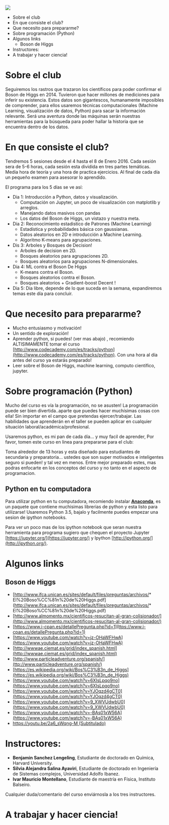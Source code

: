 
![](https://raw.githubusercontent.com/beangoben/HistoriaDatos_Higgs/master/media/banner.png)

<!-- MarkdownTOC -->

- Sobre el club
- En que consiste el club?
- Que necesito para prepararme?
-  Sobre programación (Python)
- Algunos links
	- Boson de Higgs
- Instructores:
- A trabajar y hacer ciencia!

<!-- /MarkdownTOC -->


# Sobre el club

Seguiremos los rastros que trazaron los científicos para poder confirmar el Boson de Higgs en 2014. Tuvieron que hacer millones de mediciones para inferir su existencia. Estos datos son gigantescos, humanamente imposibles de comprender, para ellos usaremos técnicas computacionales (Machine Learning, visualización de datos, Python) para sacar la información relevante. Será una aventura donde las máquinas serán nuestras herramientas para la búsqueda para poder hallar la historia que se encuentra dentro de los datos.

# En que consiste el club?
Tendremos 5 sesiones desde el 4 hasta el 8 de Enero 2016. Cada sesión sera de 5-6 horas, cada sesión esta dividida en tres partes temáticas. Media hora de teoría y una hora de practica ejercicios. Al final de cada día un pequeño examen para asesorar lo aprendido.

El programa para los 5 días se ve así:

* Dia 1: Introducción a Python, datos y visualización.
	* Computación on Jupyter, un poco de visualización con matplotlib y arreglos.
	* Manejando datos masivos con pandas
	* Los datos del Boson de Higgs, un vistazo y nuestra meta.
* Dia 2: Reconocimiento estadistico de Patrones (Machine Learning)
	* Estadística y probabilidades básica con gaussianas.
	* Datos aleatorios en 2D e introducción a Machine Learning.
	* Algoritmo K-means para agrupaciones.
* Dis 3: Arboles y Bosques de Decision!
	* Arboles de decision en 2D.
	* Bosques aleatorios para agrupaciones 2D.
	* Bosques aleatorios para agrupaciones N-dimensionales.
* Dia 4: ML contra el Boson De Higgs
	* K-means contra el Boson.
	* Bosques aleatorios contra el Boson.
	* Bosques aleatorios + Gradient-boost Decent !
* Dia 5: Dia libre, depende de lo que suceda en la semana, expandiremos temas este día para concluir.

# Que necesito para prepararme?

* Mucho entusiasmo y motivación!
* Un sentido de exploración!
* Aprender python, si puedes! (ver mas abajo) , recomiendo ALTISIMAMENTE tomar el curso [http://www.codecademy.com/es/tracks/python](http://www.codecademy.com/es/tracks/python). Con una hora al día antes del curso ya estarás preparado!
* Leer sobre el Boson de Higgs, machine learning, computo científico, jupyter.


# <i class="fa fa-code"></i> Sobre programación (Python)
Mucho del curso es vía la programación, no se asusten!
La programación puede ser bien divertida..aparte que puedes hacer muchísimas cosas con ella! Sin importar en el campo que pretendas ejercer/trabajar.
Las habilidades que aprenderán en el taller se pueden aplicar en cualquier situación laboral/académica/profesional.

Usaremos python, es mi pan de cada día... y muy facil de aprender,
Por favor, tomen este curso en linea para prepararse para el club:

Toma alrededor de 13 horas y esta diseñado para estudiantes de secundaria y preparatoria... ustedes que son super motivados e inteligentes seguro si pueden! y tal vez en menos.
Entre mejor preparado estes, mas podras enfocarte en los conceptos del curso y no tanto en el aspecto de programacion.

## Python en tu computadora
Para utilizar python en tu computadora, recomiendo instalar [**Anaconda**](https://www.continuum.io/downloads), es un paquete que contiene muchisimas librerias de python y esta listo para utilizarse!
Usaremos Python 3.5, bajalo y facilmente puedes empezar una sesion de ipython notebooks.

Para ver un poco mas de los ipython notebook que seran nuestra herramienta para programa sugiero que chequen el proyecto Jupyter [https://jupyter.org/](https://jupyter.org/) y Ipython [http://ipython.org/](http://ipython.org/).

# Algunos links
## Boson de Higgs
* [http://www.ifca.unican.es/sites/default/files/preguntas/archivos/* El%20Boso%CC%81n%20de%20Higgs.pdf](http://www.ifca.unican.es/sites/default/files/preguntas/archivos/* El%20Boso%CC%81n%20de%20Higgs.pdf)
* [http://www.almomento.mx/cientificos-resucitan-al-gran-colisionador/](http://www.almomento.mx/cientificos-resucitan-al-gran-colisionador/)
* [https://www.i-cpan.es/detallePregunta.php?id=1](ttps://www.i-cpan.es/detallePregunta.php?id=1)
* [https://www.youtube.com/watch?v=jz-OHaWFHwA](https://www.youtube.com/watch?v=jz-OHaWFHwA)
* [http://wwwae.ciemat.es/grid/index_spanish.html](http://wwwae.ciemat.es/grid/index_spanish.html)
* [http://www.particleadventure.org/spanish/](ttp://www.particleadventure.org/spanish/)
* [https://es.wikipedia.org/wiki/Bos%C3%B3n_de_Higgs](https://es.wikipedia.org/wiki/Bos%C3%B3n_de_Higgs)
* [https://www.youtube.com/watch?v=6XIsLpqo9no](https://www.youtube.com/watch?v=6XIsLpqo9no)
* [https://www.youtube.com/watch?v=YJOqzd4gCT0](https://www.youtube.com/watch?v=YJOqzd4gCT0)
* [https://www.youtube.com/watch?v=9_XWVUdwbU0](https://www.youtube.com/watch?v=9_XWVUdwbU0)
* [https://www.youtube.com/watch?v=-BAs01xW56A](https://www.youtube.com/watch?v=-BAs01xW56A)
* [https://youtu.be/2a6_sWqng-M (Subtitulado)](https://youtu.be/2a6_sWqng-M)

# Instructores:

* **Benjamin Sanchez Lengeling**, Estudiante de doctorado en Química, Harvard University.
* **Silvia Alejandra Salina Ayaviri**, Estudiante de doctorado en Ingeniería de Sistemas complejos, Universidad Adolfo Ibanez.
* **Ivar Mauricio Montellano**, Estudiante de maestría en Física, Instituto Balseiro.

Cualquier duda/comentario del curso enviárnosla a los tres instructores.

# A trabajar y hacer ciencia!


